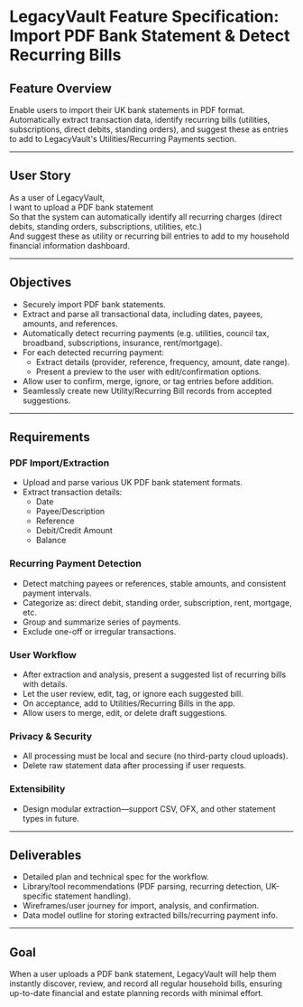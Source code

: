 # LegacyVault Feature Specification: Import PDF Bank Statement & Detect Recurring Bills

## Feature Overview

Enable users to import their UK bank statements in PDF format. Automatically extract transaction data, identify recurring bills (utilities, subscriptions, direct debits, standing orders), and suggest these as entries to add to LegacyVault's Utilities/Recurring Payments section.

---

## User Story

As a user of LegacyVault,  
I want to upload a PDF bank statement  
So that the system can automatically identify all recurring charges (direct debits, standing orders, subscriptions, utilities, etc.)  
And suggest these as utility or recurring bill entries to add to my household financial information dashboard.

---

## Objectives

- Securely import PDF bank statements.
- Extract and parse all transactional data, including dates, payees, amounts, and references.
- Automatically detect recurring payments (e.g. utilities, council tax, broadband, subscriptions, insurance, rent/mortgage).
- For each detected recurring payment:
  - Extract details (provider, reference, frequency, amount, date range).
  - Present a preview to the user with edit/confirmation options.
- Allow user to confirm, merge, ignore, or tag entries before addition.
- Seamlessly create new Utility/Recurring Bill records from accepted suggestions.

---

## Requirements

### PDF Import/Extraction
- Upload and parse various UK PDF bank statement formats.
- Extract transaction details:
  - Date
  - Payee/Description
  - Reference
  - Debit/Credit Amount
  - Balance

### Recurring Payment Detection
- Detect matching payees or references, stable amounts, and consistent payment intervals.
- Categorize as: direct debit, standing order, subscription, rent, mortgage, etc.
- Group and summarize series of payments.
- Exclude one-off or irregular transactions.

### User Workflow
- After extraction and analysis, present a suggested list of recurring bills with details.
- Let the user review, edit, tag, or ignore each suggested bill.
- On acceptance, add to Utilities/Recurring Bills in the app.
- Allow users to merge, edit, or delete draft suggestions.

### Privacy & Security
- All processing must be local and secure (no third-party cloud uploads).
- Delete raw statement data after processing if user requests.

### Extensibility
- Design modular extraction—support CSV, OFX, and other statement types in future.

---

## Deliverables

- Detailed plan and technical spec for the workflow.
- Library/tool recommendations (PDF parsing, recurring detection, UK-specific statement handling).
- Wireframes/user journey for import, analysis, and confirmation.
- Data model outline for storing extracted bills/recurring payment info.

---

## Goal

When a user uploads a PDF bank statement, LegacyVault will help them instantly discover, review, and record all regular household bills, ensuring up-to-date financial and estate planning records with minimal effort.
